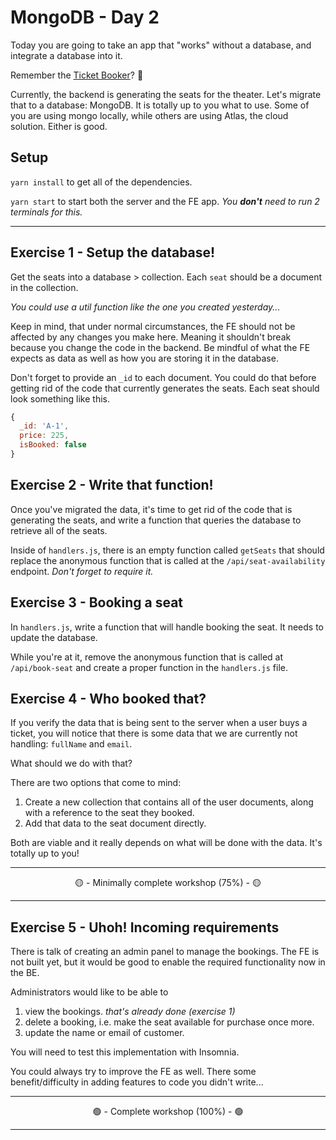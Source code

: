# MongoDB - Day 2

Today you are going to take an app that "works" without a database, and integrate a database into it.

Remember the [Ticket Booker](https://github.com/cb-i-3/m4-6-react--reducers)? 😬

Currently, the backend is generating the seats for the theater. Let's migrate that to a database: MongoDB. It is totally up to you what to use. Some of you are using mongo locally, while others are using Atlas, the cloud solution. Either is good.

## Setup

`yarn install` to get all of the dependencies.

`yarn start` to start both the server and the FE app. _You **don't** need to run 2 terminals for this._

---

## Exercise 1 - Setup the database!

Get the seats into a database > collection. Each `seat` should be a document in the collection.

_You could use a util function like the one you created yesterday..._

Keep in mind, that under normal circumstances, the FE should not be affected by any changes you make here. Meaning it shouldn't break because you change the code in the backend. Be mindful of what the FE expects as data as well as how you are storing it in the database.

Don't forget to provide an `_id` to each document. You could do that before getting rid of the code that currently generates the seats. Each seat should look something like this.

```js
{
  _id: 'A-1',
  price: 225,
  isBooked: false
}
```

## Exercise 2 - Write that function!

Once you've migrated the data, it's time to get rid of the code that is generating the seats, and write a function that queries the database to retrieve all of the seats.

Inside of `handlers.js`, there is an empty function called `getSeats` that should replace the anonymous function that is called at the `/api/seat-availability` endpoint. _Don't forget to require it._

## Exercise 3 - Booking a seat

In `handlers.js`, write a function that will handle booking the seat. It needs to update the database.

While you're at it, remove the anonymous function that is called at `/api/book-seat` and create a proper function in the `handlers.js` file.

## Exercise 4 - Who booked that?

If you verify the data that is being sent to the server when a user buys a ticket, you will notice that there is some data that we are currently not handling: `fullName` and `email`.

What should we do with that?

There are two options that come to mind:

1. Create a new collection that contains all of the user documents, along with a reference to the seat they booked.
2. Add that data to the seat document directly.

Both are viable and it really depends on what will be done with the data. It's totally up to you!

---

<center>🟡 - Minimally complete workshop (75%) - 🟡</center>

---

## Exercise 5 - Uhoh! Incoming requirements

There is talk of creating an admin panel to manage the bookings. The FE is not built yet, but it would be good to enable the required functionality now in the BE.

Administrators would like to be able to

1. view the bookings. _that's already done (exercise 1)_
2. delete a booking, i.e. make the seat available for purchase once more.
3. update the name or email of customer.

You will need to test this implementation with Insomnia.

You could always try to improve the FE as well. There some benefit/difficulty in adding features to code you didn't write...

---

<center>🟢 - Complete workshop (100%) - 🟢</center>

---

